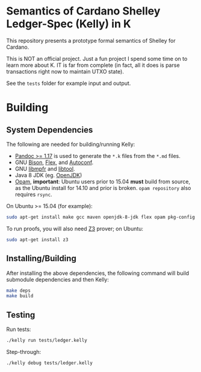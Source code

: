 Semantics of Cardano Shelley Ledger-Spec (Kelly) in K
====================================

This repository presents a prototype formal semantics of Shelley for Cardano.

This is NOT an official project. Just a fun project I spend some time on to learn more about K. IT is far from complete (in fact, all it does is parse transactions right now to maintain UTXO state).

See the `tests` folder for example input and output.

Building
========

System Dependencies
-------------------

The following are needed for building/running Kelly:

-   [Pandoc >= 1.17](https://pandoc.org) is used to generate the `*.k` files from the `*.md` files.
-   GNU [Bison](https://www.gnu.org/software/bison/), [Flex](https://github.com/westes/flex), and [Autoconf](http://www.gnu.org/software/autoconf/).
-   GNU [libmpfr](http://www.mpfr.org/) and [libtool](https://www.gnu.org/software/libtool/).
-   Java 8 JDK (eg. [OpenJDK](http://openjdk.java.net/))
-   [Opam](https://opam.ocaml.org/doc/Install.html), **important**: Ubuntu users prior to 15.04 **must** build from source, as the Ubuntu install for 14.10 and prior is broken.
    `opam repository` also requires `rsync`.

On Ubuntu >= 15.04 (for example):

```sh
sudo apt-get install make gcc maven openjdk-8-jdk flex opam pkg-config libmpfr-dev autoconf libtool pandoc zlib1g-dev
```

To run proofs, you will also need [Z3](https://github.com/Z3Prover/z3) prover; on Ubuntu:

```sh
sudo apt-get install z3
```

Installing/Building
-------------------

After installing the above dependencies, the following command will build submodule dependencies and then Kelly:

```sh
make deps
make build
```

Testing
-------

Run tests:
```sh
./kelly run tests/ledger.kelly
```

Step-through: 
```sh
./kelly debug tests/ledger.kelly
```
